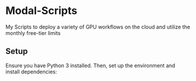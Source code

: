 # Modal-Scripts
My Scripts to deploy a variety of GPU workflows on the cloud and utilize the monthly free-tier limits

## Setup

Ensure you have Python 3 installed. Then, set up the environment and install dependencies:
